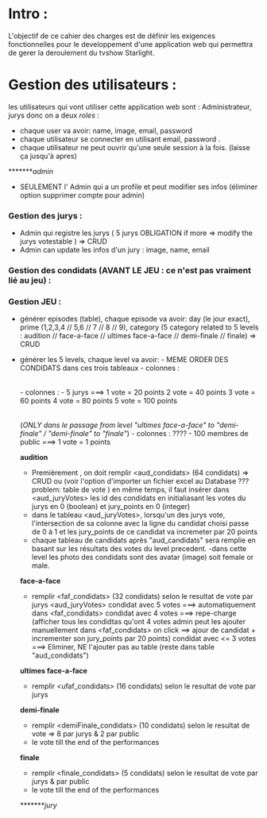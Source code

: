 # Intro : 
L'objectif de ce cahier des charges est de définir les exigences fonctionnelles pour le developpement d'une application web qui permettra de gerer la deroulement du tvshow Starlight. 

# Gestion des utilisateurs : 
les utilisateurs qui vont utiliser cette application web sont : Administrateur, jurys
donc on a deux *roles* :  <admin>   <jury>
- chaque user va avoir: name, image, email, password 
- chaque utilisateur se connecter en utilisant email, password .
- chaque utilisateur ne peut ouvrir qu'une seule session à la fois. (laisse ça jusqu'à apres)

********admin*
- SEULEMENT l' Admin qui a un profile et peut modifier ses infos (éliminer option supprimer compte pour admin)
### Gestion des jurys :
- Admin qui registre les jurys ( 5 jurys OBLIGATION if more => modify the jurys votestable ) => CRUD
- Admin can update les infos d'un jury : image, name, email

### Gestion des condidats (AVANT LE JEU : ce n'est pas vraiment lié au jeu) :

### Gestion JEU :
- générer episodes (table), chaque episode va avoir: day (le jour exact), prime (1,2,3,4 // 5,6 // 7 // 8 // 9), category (5 category related to 5 levels : audition // face-a-face // ultimes face-a-face // demi-finale // finale) => CRUD

- générer les 5 levels, chaque level va avoir: 
            - MEME ORDER DES CONDIDATS dans ces trois tableaux
           <table de condidats> 
            - colonnes : 
           <table de votes par jurys> 
            - colonnes :
            - 5 jurys ===> 1 vote = 20 points
                           2 vote = 40 points
                           3 vote = 60 points
                           4 vote = 80 points
                           5 vote = 100 points
           <table de votes par public> 
           (*ONLY dans le passage from level "ultimes face-a-face" to "demi-finale" / "demi-finale" to "finale"*)
            - colonnes : ????
            - 100 membres de public ===> 1 vote = 1 points

    **audition**
    - Premièrement , on doit remplir <aud_condidats> (64 condidats)
         => CRUD ou (voir l'option d'importer un fichier excel au Database ??? problem: table de vote )
         en même temps, il faut insérer dans <aud_juryVotes> les id des condidats en initialiasant les votes du jurys en 0 (boolean) et jury_points en 0 (integer)
    - dans le tableau <aud_juryVotes>, lorsqu'un des jurys vote, l'intersection de sa colonne avec la ligne du  candidat choisi passe de 0 à 1 et les jury_points de ce candidat va incremeter par 20 points
    - chaque tableau de candidats après "aud_candidats" sera remplie en basant sur les résultats des votes du level precedent.
    -dans cette level les photo des condidats sont des avatar (image) soit female or male.

    **face-a-face**
    - remplir <faf_condidats> (32 condidats) selon le resultat de vote par jurys <aud_juryVotes> 
        condidat avec 5 votes ===> automatiquement dans <faf_condidats>
        condidat avec 4 votes ===> repe-charge (afficher tous les condidtas qu'ont 4 votes 
            admin peut les ajouter manuellement dans <faf_condidats> on click ==> ajour de candidat + incrementer son jury_points par 20 points)
        condidat avec <= 3  votes ===> Eliminer, NE l'ajouter pas au table (reste dans table "aud_condidats")

    **ultimes face-a-face**
    - remplir <ufaf_condidats> (16 condidats) selon le resultat de vote par jurys

    **demi-finale**
    - remplir <demiFinale_condidats> (10 condidats) selon le resultat de vote => 8 par jurys & 2 par public
    - le vote till the end of the performances

    **finale**
    - remplir <finale_condidats> (5 condidats) selon le resultat de vote par jurys & par public
    - le vote till the end of the performances



********jury*